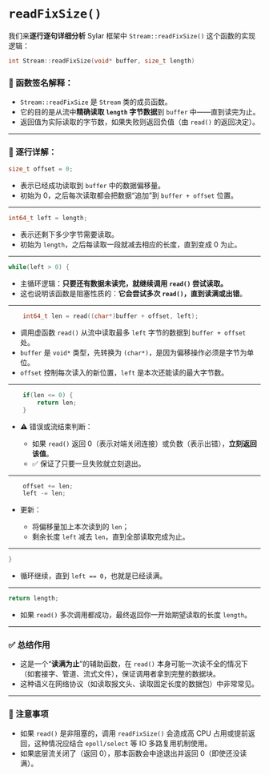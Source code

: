 #  `readFixSize()`
我们来**逐行逐句详细分析** Sylar 框架中 `Stream::readFixSize()` 这个函数的实现逻辑：

```cpp
int Stream::readFixSize(void* buffer, size_t length)
```

### 🔧 函数签名解释：

* `Stream::readFixSize` 是 `Stream` 类的成员函数。
* 它的目的是从流中**精确读取 `length` 字节数据**到 `buffer` 中——直到读完为止。
* 返回值为实际读取的字节数，如果失败则返回负值（由 `read()` 的返回决定）。

---

### 📌 逐行详解：

```cpp
size_t offset = 0;
```

* 表示已经成功读取到 `buffer` 中的数据偏移量。
* 初始为 0，之后每次读取都会把数据“追加”到 `buffer + offset` 位置。

---

```cpp
int64_t left = length;
```

* 表示还剩下多少字节需要读取。
* 初始为 `length`，之后每读取一段就减去相应的长度，直到变成 0 为止。

---

```cpp
while(left > 0) {
```

* 主循环逻辑：**只要还有数据未读完，就继续调用 `read()` 尝试读取。**
* 这也说明该函数是阻塞性质的：**它会尝试多次 `read()`，直到读满或出错**。

---

```cpp
    int64_t len = read((char*)buffer + offset, left);
```

* 调用虚函数 `read()` 从流中读取最多 `left` 字节的数据到 `buffer + offset` 处。
* `buffer` 是 `void*` 类型，先转换为 `(char*)`，是因为偏移操作必须是字节为单位。
* `offset` 控制每次读入的新位置，`left` 是本次还能读的最大字节数。

---

```cpp
    if(len <= 0) {
        return len;
    }
```

* ⚠️ 错误或流结束判断：

  * 如果 `read()` 返回 0（表示对端关闭连接）或负数（表示出错），**立刻返回该值**。
  * ✅ 保证了只要一旦失败就立刻退出。

---

```cpp
    offset += len;
    left -= len;
```

* 更新：

  * 将偏移量加上本次读到的 `len`；
  * 剩余长度 `left` 减去 `len`，直到全部读取完成为止。

---

```cpp
}
```

* 循环继续，直到 `left == 0`，也就是已经读满。

---

```cpp
return length;
```

* 如果 `read()` 多次调用都成功，最终返回你一开始期望读取的长度 `length`。

---

### ✅ 总结作用

* 这是一个“**读满为止**”的辅助函数，在 `read()` 本身可能一次读不全的情况下（如套接字、管道、流式文件），保证调用者拿到完整的数据块。
* 这种语义在网络协议（如读取报文头、读取固定长度的数据包）中非常常见。

---

### 🚨 注意事项

* 如果 `read()` 是非阻塞的，调用 `readFixSize()` 会造成高 CPU 占用或提前返回，这种情况应结合 `epoll/select` 等 IO 多路复用机制使用。
* 如果底层流关闭了（返回 0），那本函数会中途退出并返回 0（即使还没读满）。



